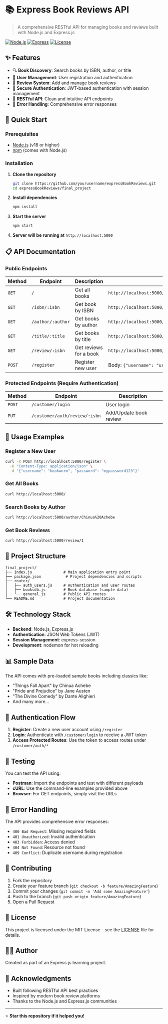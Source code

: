# 📚 Express Book Reviews API

> A comprehensive RESTful API for managing books and reviews built with Node.js and Express.js

[![Node.js](https://img.shields.io/badge/Node.js-18+-green.svg)](https://nodejs.org/)
[![Express](https://img.shields.io/badge/Express-4.18+-blue.svg)](https://expressjs.com/)
[![License](https://img.shields.io/badge/License-MIT-yellow.svg)](LICENSE)

## ✨ Features

- 🔍 **Book Discovery**: Search books by ISBN, author, or title
- 👤 **User Management**: User registration and authentication
- 📝 **Review System**: Add and manage book reviews
- 🔐 **Secure Authentication**: JWT-based authentication with session management
- 📖 **RESTful API**: Clean and intuitive API endpoints
- 🎯 **Error Handling**: Comprehensive error responses

## 🚀 Quick Start

### Prerequisites

- [Node.js](https://nodejs.org/) (v18 or higher)
- [npm](https://www.npmjs.com/) (comes with Node.js)

### Installation

1. **Clone the repository**
   ```bash
   git clone https://github.com/yourusername/expressBookReviews.git
   cd expressBookReviews/final_project
   ```

2. **Install dependencies**
   ```bash
   npm install
   ```

3. **Start the server**
   ```bash
   npm start
   ```

4. **Server will be running at** `http://localhost:5000`

## 📋 API Documentation

### Public Endpoints

| Method | Endpoint | Description | Example |
|--------|----------|-------------|---------|
| `GET` | `/` | Get all books | `http://localhost:5000/` |
| `GET` | `/isbn/:isbn` | Get book by ISBN | `http://localhost:5000/isbn/1` |
| `GET` | `/author/:author` | Get books by author | `http://localhost:5000/author/Jane%20Austen` |
| `GET` | `/title/:title` | Get books by title | `http://localhost:5000/title/Pride%20and%20Prejudice` |
| `GET` | `/review/:isbn` | Get reviews for a book | `http://localhost:5000/review/1` |
| `POST` | `/register` | Register new user | Body: `{"username": "user", "password": "pass"}` |

### Protected Endpoints (Require Authentication)

| Method | Endpoint | Description |
|--------|----------|-------------|
| `POST` | `/customer/login` | User login |
| `PUT` | `/customer/auth/review/:isbn` | Add/Update book review |

## 🔧 Usage Examples

### Register a New User

```bash
curl -X POST http://localhost:5000/register \
  -H "Content-Type: application/json" \
  -d '{"username": "bookworm", "password": "mypassword123"}'
```

### Get All Books

```bash
curl http://localhost:5000/
```

### Search Books by Author

```bash
curl http://localhost:5000/author/Chinua%20Achebe
```

### Get Book Reviews

```bash
curl http://localhost:5000/review/1
```

## 📁 Project Structure

```
final_project/
├── index.js              # Main application entry point
├── package.json           # Project dependencies and scripts
├── router/
│   ├── auth_users.js     # Authentication and user routes
│   ├── booksdb.js        # Book database (sample data)
│   └── general.js        # Public API routes
└── README.md             # Project documentation
```

## 🛠️ Technology Stack

- **Backend**: Node.js, Express.js
- **Authentication**: JSON Web Tokens (JWT)
- **Session Management**: express-session
- **Development**: nodemon for hot reloading

## 📊 Sample Data

The API comes with pre-loaded sample books including classics like:
- "Things Fall Apart" by Chinua Achebe
- "Pride and Prejudice" by Jane Austen
- "The Divine Comedy" by Dante Alighieri
- And many more...

## 🔐 Authentication Flow

1. **Register**: Create a new user account using `/register`
2. **Login**: Authenticate with `/customer/login` to receive a JWT token
3. **Access Protected Routes**: Use the token to access routes under `/customer/auth/*`

## 🧪 Testing

You can test the API using:
- **Postman**: Import the endpoints and test with different payloads
- **cURL**: Use the command-line examples provided above
- **Browser**: For GET endpoints, simply visit the URLs

## 🚨 Error Handling

The API provides comprehensive error responses:

- `400 Bad Request`: Missing required fields
- `401 Unauthorized`: Invalid authentication
- `403 Forbidden`: Access denied
- `404 Not Found`: Resource not found
- `409 Conflict`: Duplicate username during registration

## 🤝 Contributing

1. Fork the repository
2. Create your feature branch (`git checkout -b feature/AmazingFeature`)
3. Commit your changes (`git commit -m 'Add some AmazingFeature'`)
4. Push to the branch (`git push origin feature/AmazingFeature`)
5. Open a Pull Request

## 📝 License

This project is licensed under the MIT License - see the [LICENSE](LICENSE) file for details.

## 👨‍💻 Author

Created as part of an Express.js learning project.

## 🙏 Acknowledgments

- Built following RESTful API best practices
- Inspired by modern book review platforms
- Thanks to the Node.js and Express.js communities

---

⭐ **Star this repository if it helped you!**